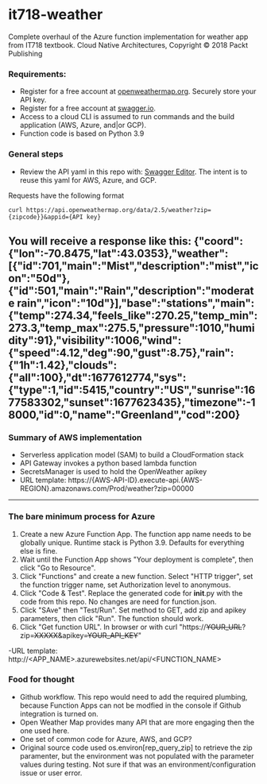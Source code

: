 # it718-weather
Complete overhaul of the Azure function implementation for weather app from IT718 textbook. Cloud Native Architectures, Copyright © 2018 Packt Publishing 

### Requirements:
- Register for a free account at [openweathermap.org](https://openweathermap.org/).  Securely store your API key.
- Register for a free account at [swagger.io](https://swagger.io/tools/).
- Access to a cloud CLI is assumed to run commands and the build application (AWS, Azure, and|or GCP).
- Function code is based on Python 3.9

### General steps
- Review the API yaml in this repo with: [Swagger Editor](https://editor.swagger.io/).  The intent is to reuse this yaml for AWS, Azure, and GCP.

Requests have the following format
```
curl https://api.openweathermap.org/data/2.5/weather?zip={zipcode}}&appid={API key}
```
You will receive a response like this: 
{"coord":{"lon":-70.8475,"lat":43.0353},"weather":\[{"id":701,"main":"Mist","description":"mist","icon":"50d"},{"id":501,"main":"Rain","description":"moderate rain","icon":"10d"}\],"base":"stations","main":{"temp":274.34,"feels_like":270.25,"temp_min":273.3,"temp_max":275.5,"pressure":1010,"humidity":91},"visibility":1006,"wind":{"speed":4.12,"deg":90,"gust":8.75},"rain":{"1h":1.42},"clouds":{"all":100},"dt":1677612774,"sys":{"type":1,"id":5415,"country":"US","sunrise":1677583302,"sunset":1677623435},"timezone":-18000,"id":0,"name":"Greenland","cod":200}
---
### Summary of AWS implementation
- Serverless application model (SAM) to build a CloudFormation stack
- API Gateway invokes a python based lambda function
- SecretsManager is used to hold the OpenWeather apikey
- URL template: https://{AWS-API-ID}.execute-api.{AWS-REGION}.amazonaws.com/Prod/weather?zip=00000
---
### The bare minimum process for Azure
1. Create a new Azure Function App.  The function app name needs to be globally unique.  Runtime stack is Python 3.9.  Defaults for everything else is fine.  
2. Wait until the Function App shows "Your deployment is complete", then click "Go to Resource".  
3. Click "Functions" and create a new function.  Select "HTTP trigger", set the function trigger name, set Authorization level to anonymous.  
4. Click "Code & Test".  Replace the generated code for __init__.py with the code from this repo.  No changes are need for function.json.  
5. Click "SAve" then "Test/Run".  Set method to GET, add zip and apikey parameters, then click "Run".  The function should work.
6. Click "Get function URL".  In browser or with curl "https://~~YOUR_URL~~?zip=~~XXXXX~~&apikey=~~YOUR_API_KEY~~"

-URL template: http://<APP_NAME>.azurewebsites.net/api/<FUNCTION_NAME>



### Food for thought
- Github workflow.  This repo would need to add the required plumbing, because Function Apps can not be modfied in the console if Github integration is turned on.  
- Open Weather Map provides many API that are more engaging then the one used here.
- One set of common code for Azure, AWS, and GCP?
- Original source code used os.environ[rep_query_zip] to retrieve the zip paramenter, but the environment was not populated with the parameter values during testing.  Not sure if that was an environment/configuration issue or user error.
